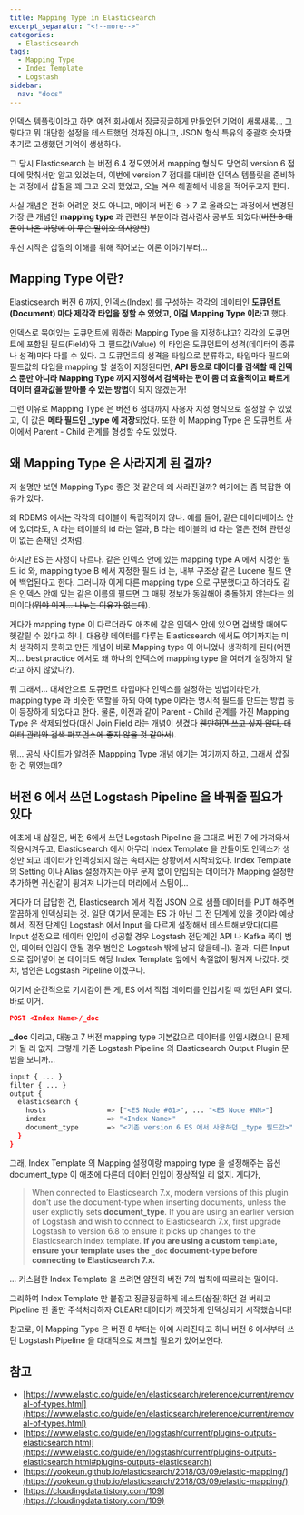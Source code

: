```yaml
---
title: Mapping Type in Elasticsearch
excerpt_separator: "<!--more-->"
categories:
  - Elasticsearch
tags:
  - Mapping Type
  - Index Template
  - Logstash
sidebar:
  nav: "docs"
---
```


인덱스 템플릿이라고 하면 예전 회사에서 징글징글하게 만들었던 기억이 새록새록... 그렇다고 뭐 대단한 설정을 테스트했던 것까진 아니고, JSON 형식 특유의 중괄호 숫자맞추기로 고생했던 기억이 생생하다.

그 당시 Elasticsearch 는 버전 6.4 정도였어서 mapping 형식도 당연히 version 6 점대에 맞춰서만 알고 있었는데, 이번에 version 7 점대를 대비한 인덱스 템플릿을 준비하는 과정에서 삽질을 꽤 크고 오래 했었고, 오늘 겨우 해결해서 내용을 적어두고자 한다.

사실 개념은 전혀 어려운 것도 아니고, 메이저 버전 6 → 7 로 올라오는 과정에서 변경된 가장 큰 개념인 **mapping type** 과 관련된 부분이라 겸사겸사 공부도 되었다(~~버전 8 데몬이 나온 마당에 이 무슨 말이오 의사양반~~)

우선 시작은 삽질의 이해를 위해 적어보는 이론 이야기부터...

## Mapping Type 이란?

Elasticsearch 버전 6 까지, 인덱스(Index) 를 구성하는 각각의 데이터인 **도큐먼트(Document) 마다 제각각 타입을 정할 수 있었고, 이걸 Mapping Type 이라고** 했다.

인덱스로 묶여있는 도큐먼트에 뭐하러 Mapping Type 을 지정하냐고? 각각의 도큐먼트에 포함된 필드(Field)와 그 필드값(Value) 의 타입은 도큐먼트의 성격(데이터의 종류나 성격)마다 다를 수 있다. 그 도큐먼트의 성격을 타입으로 분류하고, 타입마다 필드와 필드값의 타입을 mapping 할 설정이 지정된다면, **API 등으로 데이터를 검색할 때 인덱스 뿐만 아니라 Mapping Type 까지 지정해서 검색하는 편이 좀 더 효율적이고 빠르게 데이터 결과값을 받아볼 수 있는 방법**이 되지 않겠는가!

그런 이유로 Mapping Type 은 버전 6 점대까지 사용자 지정 형식으로 설정할 수 있었고, 이 값은 **메타 필드인 _type 에 저장**되었다. 또한 이 Mapping Type 은 도큐먼트 사이에서 Parent - Child 관계를 형성할 수도 있었다.

## 왜 Mapping Type 은 사라지게 된 걸까?

저 설명만 보면 Mapping Type 좋은 것 같은데 왜 사라진걸까? 여기에는 좀 복잡한 이유가 있다.

왜 RDBMS 에서는 각각의 테이블이 독립적이지 않나. 예를 들어, 같은 데이터베이스 안에 있더라도, A 라는 테이블의 id 라는 열과, B 라는 테이블의 id 라는 열은 전혀 관련성이 없는 존재인 것처럼.

하지만 ES 는 사정이 다르다. 같은 인덱스 안에 있는 mapping type A 에서 지정한 필드 id 와, mapping type B 에서 지정한 필드 id 는, 내부 구조상 같은 Lucene 필드 안에 백업된다고 한다. 그러니까 이게 다른 mapping type 으로 구분했다고 하더라도 같은 인덱스 안에 있는 같은 이름의 필드면 그 매핑 정보가 동일해야 충돌하지 않는다는 의미이다(~~뭐야 이게... 나누는 이유가 없는데~~).

게다가 mapping type 이 다르더라도 애초에 같은 인덱스 안에 있으면 검색할 때에도 헷갈릴 수 있다고 하니, 대용량 데이터를 다루는 Elasticsearch 에서도 여기까지는 미처 생각하지 못하고 만든 개념이 바로 Mapping type 이 아니었나 생각하게 된다(어쩐지... best practice 에서도 왜 하나의 인덱스에 mapping type 을 여러개 설정하지 말라고 하지 않았나?).

뭐 그래서... 대체안으로 도큐먼트 타입마다 인덱스를 설정하는 방법이라던가, mapping type 과 비슷한 역할을 하되 아예 type 이라는 명시적 필드를 만드는 방법 등이 등장하게 되었다고 한다. 물론, 이전과 같이 Parent - Child 관계를 가진 Mapping Type 은 삭제되었다(대신 Join Field 라는 개념이 생겼다 ~~웬만하면 쓰고 싶지 않다, 데이터 관리와 검색 퍼포먼스에 좋지 않을 것 같아서~~).

뭐... 공식 사이트가 알려준 Mappping Type 개념 얘기는 여기까지 하고, 그래서 삽질한 건 뭐였는데?

## 버전 6 에서 쓰던 Logstash Pipeline 을 바꿔줄 필요가 있다

애초에 내 삽질은, 버전 6에서 쓰던 Logstash Pipeline 을 그대로 버전 7 에 가져와서 적용시켜두고, Elasticsearch 에서 아무리 Index Template 을 만들어도 인덱스가 생성만 되고 데이터가 인덱싱되지 않는 속터지는 상황에서 시작되었다. Index Template 의 Setting 이나 Alias 설정까지는 아무 문제 없이 인입되는 데이터가 Mapping 설정만 추가하면 귀신같이 튕겨져 나가는데 머리에서 스팀이...

게다가 더 답답한 건, Elasticsearch 에서 직접 JSON 으로 샘플 데이터를 PUT 해주면 깔끔하게 인덱싱되는 것. 일단 여기서 문제는 ES 가 아닌 그 전 단계에 있을 것이라 예상해서, 직전 단계인 Logstash 에서 Input 을 다르게 설정해서 테스트해보았다(다른 Input 설정으로 데이터 인입이 성공할 경우 Logstash 전단계인 API 나 Kafka 쪽이 범인, 데이터 인입이 안될 경우 범인은 Logstash 밖에 남지 않을테니). 결과, 다른 Input 으로 집어넣어 본 데이터도 해당 Index Template 앞에서 속절없이 튕겨져 나갔다. 겟챠, 범인은 Logstash Pipeline 이겠구나.

여기서 순간적으로 기시감이 든 게, ES 에서 직접 데이터를 인입시킬 때 썼던 API 였다. 바로 이거.

```json
POST <Index Name>/_doc
```

**_doc** 이라고, 대놓고 7 버전 mapping type 기본값으로 데이터를 인입시켰으니 문제가 될 리 없지. 그렇게 기존 Logstash Pipeline 의 Elasticsearch Output Plugin 문법을 보니까...

```bash
input { ... }
filter { ... }
output {
  elasticsearch {
    hosts               => ["<ES Node #01>", ... "<ES Node #NN>"]
    index               => "<Index Name>"
    document_type       => "<기존 version 6 ES 에서 사용하던 _type 필드값>"  ### 해당 행을 주석처리하거나 삭제하면 version 7 기준 document_type 값이 _doc 으로 통일되어 커스텀 Index template 가 정상적으로 적용된다
  }
}
```

그래, Index Template 의 Mapping 설정이랑 mapping type 을 설정해주는 옵션 document_type 이 애초에 다른데 데이터 인입이 정상적일 리 없지. 게다가,

> When connected to Elasticsearch 7.x, modern versions of this plugin don’t use the document-type when inserting documents, unless the user explicitly sets **document_type**. If you are using an earlier version of Logstash and wish to connect to Elasticsearch 7.x, first upgrade Logstash to version 6.8 to ensure it picks up changes to the Elasticsearch index template. **If you are using a custom `template`, ensure your template uses the `_doc` document-type before connecting to Elasticsearch 7.x.**
> 

... 커스텀한 Index Template 을 쓰려면 얌전히 버전 7의 법칙에 따르라는 말이다.

그리하여 Index Template 만 붙잡고 징글징글하게 테스트(~~삽질~~)하던 걸 버리고 Pipeline 한 줄만 주석처리하자 CLEAR! 데이터가 깨끗하게 인덱싱되기 시작했습니다!

참고로, 이 Mapping Type 은 버전 8 부터는 아예 사라진다고 하니 버전 6 에서부터 쓰던 Logstash Pipeline 을 대대적으로 체크할 필요가 있어보인다.

## 참고

- [https://www.elastic.co/guide/en/elasticsearch/reference/current/removal-of-types.html](https://www.elastic.co/guide/en/elasticsearch/reference/current/removal-of-types.html)
- [https://www.elastic.co/guide/en/logstash/current/plugins-outputs-elasticsearch.html](https://www.elastic.co/guide/en/logstash/current/plugins-outputs-elasticsearch.html#plugins-outputs-elasticsearch)
- [https://yookeun.github.io/elasticsearch/2018/03/09/elastic-mapping/](https://yookeun.github.io/elasticsearch/2018/03/09/elastic-mapping/)
- [https://cloudingdata.tistory.com/109](https://cloudingdata.tistory.com/109)
